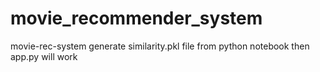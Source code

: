 # movie_recommender_system
movie-rec-system
generate similarity.pkl file from python notebook then app.py will work
